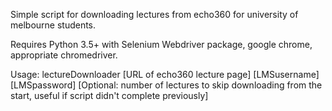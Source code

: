Simple script for downloading lectures from echo360 for university of melbourne students.

Requires Python 3.5+ with Selenium Webdriver package, google chrome, appropriate chromedriver.

Usage:
lectureDownloader [URL of echo360 lecture page] [LMSusername][LMSpassword] [Optional: number of lectures to skip downloading from the start, useful if script didn't complete previously]
